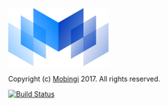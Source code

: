 [![logo](./logos/mobingi-205x119.png)](https://mobingi.co.jp/)

Copyright (c) [Mobingi](https://mobingi.co.jp/) 2017. All rights reserved.

[![Build Status](https://travis-ci.org/mobingilabs/pullr-krul.svg)](https://travis-ci.org/mobingilabs/pullr-krul)

